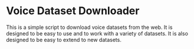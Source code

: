 # Voice Dataset Downloader

This is a simple script to download voice datasets from the web. It is designed to be easy to use and to work with a variety of datasets. It is also designed to be easy to extend to new datasets.